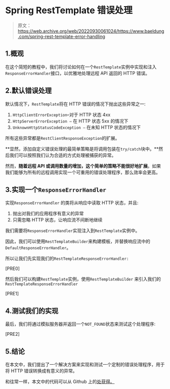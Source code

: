 # Spring RestTemplate 错误处理

> 原文：<https://web.archive.org/web/20220930061024/https://www.baeldung.com/spring-rest-template-error-handling>

## 1.概观

在这个简短的教程中，我们将讨论如何在一个`RestTemplate`实例中实现和注入`ResponseErrorHandler`接口，以优雅地处理远程 API 返回的 HTTP 错误。

## 2.默认错误处理

默认情况下，`RestTemplate`将在 HTTP 错误的情况下抛出这些异常之一:

1.  `HttpClientErrorException`–对于 HTTP 状态 4xx
2.  `HttpServerErrorException –` 在 HTTP 状态 5xx 的情况下
3.  `UnknownHttpStatusCodeException –` 在未知 HTTP 状态的情况下

所有这些异常都是`RestClientResponseException`的扩展。

**显然，添加自定义错误处理的最简单策略是将调用包装在`try/catch`块中。**然后我们可以按照我们认为合适的方式处理被捕获的异常。

然而，**随着远程 API 或调用数量的增加，这个简单的策略不能很好地扩展**。如果我们能够为所有的远程调用实现一个可重用的错误处理程序，那么效率会更高。

## 3.实现一个`ResponseErrorHandler`

实现`ResponseErrorHandler` 的类将从响应中读取 HTTP 状态，并且:

1.  抛出对我们的应用程序有意义的异常
2.  只需忽略 HTTP 状态，让响应流不间断地继续

我们需要将`ResponseErrorHandler`实现注入到`RestTemplate`实例中。

因此，我们可以使用`RestTemplateBuilder`来构建模板，并替换响应流中的`DefaultResponseErrorHandler`。

所以让我们先实现我们的`RestTemplateResponseErrorHandler:`

[PRE0]

然后我们可以构建`RestTemplate`实例，使用`RestTemplateBuilder` 来引入我们的 `RestTemplateResponseErrorHandler`

[PRE1]

## 4.测试我们的实现

最后，我们将通过模拟服务器并返回一个`NOT_FOUND`状态来测试这个处理程序:

[PRE2]

## 5.结论

在本文中，我们提出了一个解决方案来实现和测试一个定制的错误处理程序，用于将 HTTP 错误转换成有意义的异常。

和往常一样，本文中的代码可以从 Github 上的[处获得。](https://web.archive.org/web/20220707143824/https://github.com/eugenp/tutorials/tree/master/spring-web-modules/spring-resttemplate)